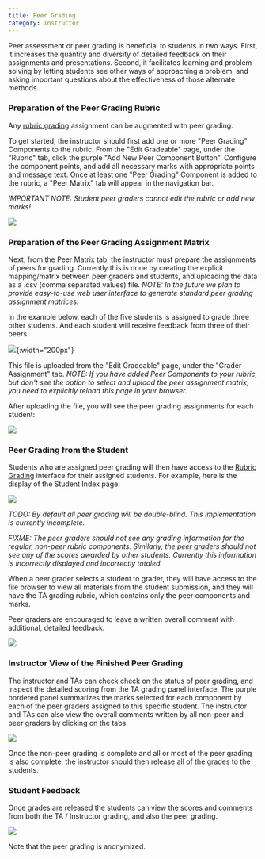 ```yaml
---
title: Peer Grading
category: Instructor
---
```


Peer assessment or peer grading is beneficial to students in two ways.
First, it increases the quantity and diversity of detailed feedback on
their assignments and presentations.  Second, it facilitates learning
and problem solving by letting students see other ways of approaching
a problem, and asking important questions about the effectiveness of
those alternate methods.

### Preparation of the Peer Grading Rubric

Any [rubric grading](/grader/rubric_grading) assignment can be
augmented with peer grading.

To get started, the instructor should first add one or more "Peer
Grading" Components to the rubric.  From the "Edit Gradeable" page,
under the "Rubric" tab, click the purple "Add New Peer Component
Button". Configure the component points, and add all necessary marks
with appropriate points and message text. Once at least one "Peer
Grading" Component is added to the rubric, a "Peer Matrix" tab will
appear in the navigation bar.

*IMPORTANT NOTE: Student peer graders cannot edit the rubric or add
new marks!*

![](/images/peer_grading/peer_grading_rubric.png)

### Preparation of the Peer Grading Assignment Matrix

Next, from the Peer Matrix tab, the instructor must prepare the
assignments of peers for grading. Currently this is done by creating
the explicit mapping/matrix between peer graders and students, and
uploading the data as a .csv (comma separated values) file.  *NOTE:
In the future we plan to provide easy-to-use web user interface to
generate standard peer grading assignment matrices.*

In the example below, each of the five students is assigned to grade
three other students.  And each student will receive feedback from
three of their peers.

![](/images/peer_grading/peer_grading_matrix_csv.png){:width="200px"}

This file is uploaded from the "Edit Gradeable" page, under the
"Grader Assignment" tab.  *NOTE: If you have added Peer Components to
your rubric, but don't see the option to select and upload the peer
assignment matrix, you need to explicitly reload this page in your
browser.*

After uploading the file, you will see the peer grading assignments
for each student:

![](/images/peer_grading/peer_grading_matrix_uploaded.png)


### Peer Grading from the Student 

Students who are assigned peer grading will then have access to the
[Rubric Grading](/grader/rubric_grading) interface for their assigned
students.  For example, here is the display of the Student Index page:

![](/images/peer_grading/peer_grading_peer_view.png)

*TODO: By default all peer grading will be double-blind.  This
 implementation is currently incomplete.*

*FIXME: The peer graders should not see any grading information for the
 regular, non-peer rubric components.  Similarly, the peer graders
 should not see any of the scores awarded by other students.
 Currently this information is incorrectly displayed and incorrectly
 totaled.*
 
When a peer grader selects a student to grader, they will have access
to the file browser to view all materials from the student submission,
and they will have the TA grading rubric, which contains only the peer
components and marks.

Peer graders are encouraged to leave a written overall comment with
additional, detailed feedback.

![](/images/peer_grading/peer_grading_peer_panes.png)

### Instructor View of the Finished Peer Grading

The instructor and TAs can check check on the status of peer grading,
and inspect the detailed scoring from the TA grading panel interface.
The purple bordered panel summarizes the marks selected for each
component by each of the peer graders assigned to this specific
student.  The instructor and TAs can also view the overall comments
written by all non-peer and peer graders by clicking on the tabs.


![](/images/peer_grading/peer_grading_instructor_view.png)

Once the non-peer grading is complete and all or most of the peer
grading is also complete, the instructor should then release all of
the grades to the students.


### Student Feedback

Once grades are released the students can view the scores and comments
from both the TA / Instructor grading, and also the peer grading.

![](/images/peer_grading/peer_grading_student_view.png)

Note that the peer grading is anonymized.